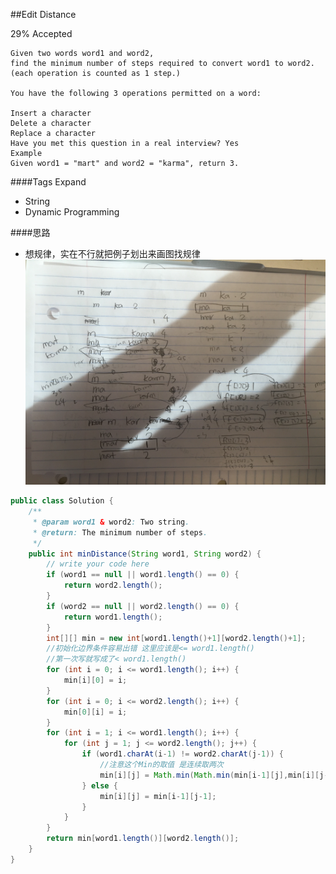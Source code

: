 ##Edit Distance

29% Accepted

	Given two words word1 and word2,
    find the minimum number of steps required to convert word1 to word2. (each operation is counted as 1 step.)

	You have the following 3 operations permitted on a word:

	Insert a character
	Delete a character
	Replace a character
	Have you met this question in a real interview? Yes
	Example
	Given word1 = "mart" and word2 = "karma", return 3.

####Tags Expand
- String
- Dynamic Programming

####思路
- 想规律，实在不行就把例子划出来画图找规律
![EditDistance](../image/Edit-Distance.jpg)

```java
public class Solution {
    /**
     * @param word1 & word2: Two string.
     * @return: The minimum number of steps.
     */
    public int minDistance(String word1, String word2) {
        // write your code here
        if (word1 == null || word1.length() == 0) {
            return word2.length();
        }
        if (word2 == null || word2.length() == 0) {
            return word1.length();
        }
        int[][] min = new int[word1.length()+1][word2.length()+1];
        //初始化边界条件容易出错 这里应该是<= word1.length()
        //第一次写就写成了< word1.length()
        for (int i = 0; i <= word1.length(); i++) {
            min[i][0] = i;
        }
        for (int i = 0; i <= word2.length(); i++) {
            min[0][i] = i;
        }
        for (int i = 1; i <= word1.length(); i++) {
            for (int j = 1; j <= word2.length(); j++) {
                if (word1.charAt(i-1) != word2.charAt(j-1)) {
                    //注意这个Min的取值 是连续取两次
                    min[i][j] = Math.min(Math.min(min[i-1][j],min[i][j-1]), min[i-1][j-1]) + 1;
                } else {
                    min[i][j] = min[i-1][j-1];
                }
            }
        }
        return min[word1.length()][word2.length()];
    }
}

```
